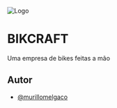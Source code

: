 
![Logo](./github/bikcraft.svg)


# BIKCRAFT

Uma empresa de bikes feitas a mão

## Autor

- [@murillomelgaco](https://www.github.com/MurilloMelgaco)

